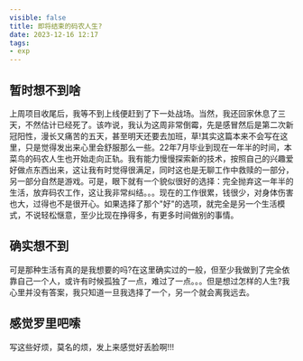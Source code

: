 ```yaml
---
visible: false
title: 即将结束的码农人生?
date: 2023-12-16 12:17
tags:
- exp
---
```

## 暂时想不到啥
上周项目收尾后，我等不到上线便赶到了下一处战场。当然，我还回家休息了三天，不然估计已经死了。该咋说，我认为这周非常倒霉，先是感冒然后是第二次新冠阳性，漫长又痛苦的五天，甚至明天还要去加班，草!其实这篇本来不会写在这里，只是觉得发出来心里会舒服那么一些。22年7月毕业到现在一年半的时间，本菜鸟的码农人生也开始走向正轨。我有能力慢慢探索新的技术，按照自己的兴趣爱好做点东西出来，这让我有时觉得很满足，同时这也是无聊工作中救赎的一部分，另一部分自然是游戏。可是，眼下就有一个貌似很好的选择：完全抛弃这一年半的生活，放弃码农工作，这让我非常纠结。。。现在的工作很累，钱很少，对身体伤害也大，过得也不是很开心。如果选择了那个"好"的选项，就完全是另一个生活模式，不说轻松惬意，至少比现在挣得多，有更多时间做别的事情。
## 确实想不到
可是那种生活有真的是我想要的吗?在这里确实过的一般，但至少我做到了完全依靠自己一个人，或许有时候孤独了一点，难过了一点。。。但是想过怎样的人生?我心里并没有答案，我只知道一旦我选择了一个，另一个就会离我远去。
## 感觉罗里吧嗦
写这些好烦，莫名的烦，发上来感觉好丢脸啊!!!
